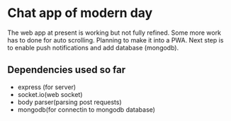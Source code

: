# Chat app of modern day
The web app at present is working but not fully refined.
Some more work has to done for auto scrolling.
Planning to make it into a PWA.
Next step is to enable push notifications and add database (mongodb).

## Dependencies used so far
* express (for server)
* socket.io(web socket)
* body parser(parsing post requests)
* mongodb(for connectin to mongodb database)